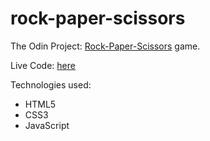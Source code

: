 # rock-paper-scissors
The Odin Project: <a href="https://www.theodinproject.com/paths/foundations/courses/foundations/lessons/rock-paper-scissors" target="_blank">Rock-Paper-Scissors</a> game.

Live Code: <a href="https://jasonh290.github.io/rock-paper-scissors/" target="_blank">here</a>

Technologies used:
<ul>
  <li>HTML5</li>
  <li>CSS3</li>
  <li>JavaScript</li>
</ul>
